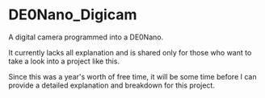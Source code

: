 # DE0Nano_Digicam
A digital camera programmed into a DE0Nano.

It currently lacks all explanation and is shared only for those who want to take a look into a project like this.

Since this was a year's worth of free time, it will be some time before I can provide a detailed explanation and breakdown for this project.
